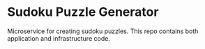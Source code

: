 # Sudoku Puzzle Generator
Microservice for creating sudoku puzzles. This repo contains both application and infrastructure code.


